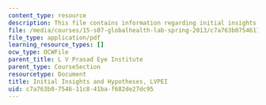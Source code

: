 ```yaml
---
content_type: resource
description: This file contains information regarding initial insights and hypotheses.
file: /media/courses/15-s07-globalhealth-lab-spring-2013/c7a763b0754611c841baf682de27dc95_MIT15_S07S13_ini_in_hy_lvp.pdf
file_type: application/pdf
learning_resource_types: []
ocw_type: OCWFile
parent_title: L V Prasad Eye Institute
parent_type: CourseSection
resourcetype: Document
title: Initial Insights and Hypotheses, LVPEI
uid: c7a763b0-7546-11c8-41ba-f682de27dc95
---
```

